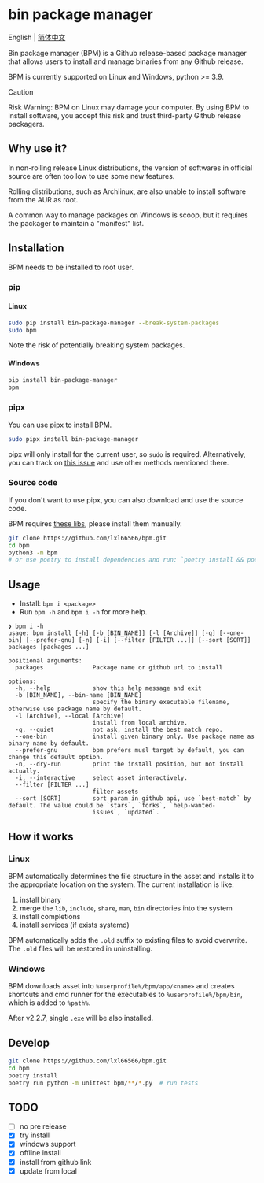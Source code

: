 # bin package manager

English | [简体中文](./docs/README.zh-CN.md)

Bin package manager (BPM) is a Github release-based package manager that allows users to install and manage binaries from any Github release.

BPM is currently supported on Linux and Windows, python >= 3.9.

> [!CAUTION]
> Risk Warning: BPM on Linux may damage your computer. By using BPM to install software, you accept this risk and trust third-party Github release packagers.

## Why use it?

In non-rolling release Linux distributions, the version of softwares in official source are often too low to use some new features.

Rolling distributions, such as Archlinux, are also unable to install software from the AUR as root.

A common way to manage packages on Windows is scoop, but it requires the packager to maintain a "manifest" list.

## Installation

BPM needs to be installed to root user.

### pip

#### Linux

```sh
sudo pip install bin-package-manager --break-system-packages
sudo bpm
```

Note the risk of potentially breaking system packages.

#### Windows

```sh
pip install bin-package-manager
bpm
```

### pipx

You can use pipx to install BPM.

```sh
sudo pipx install bin-package-manager
```

pipx will only install for the current user, so `sudo` is required. Alternatively, you can track on [this issue](https://github.com/pypa/pipx/issues/754) and use other methods mentioned there.

### Source code

If you don't want to use pipx, you can also download and use the source code.

BPM requires [these libs](./requirements.txt), please install them manually.

```sh
git clone https://github.com/lxl66566/bpm.git
cd bpm
python3 -m bpm
# or use poetry to install dependencies and run: `poetry install && poetry run python -m bpm`
```

## Usage

- Install: `bpm i <package>`
- Run `bpm -h` and `bpm i -h` for more help.

```
❯ bpm i -h
usage: bpm install [-h] [-b [BIN_NAME]] [-l [Archive]] [-q] [--one-bin] [--prefer-gnu] [-n] [-i] [--filter [FILTER ...]] [--sort [SORT]] packages [packages ...]

positional arguments:
  packages              Package name or github url to install

options:
  -h, --help            show this help message and exit
  -b [BIN_NAME], --bin-name [BIN_NAME]
                        specify the binary executable filename, otherwise use package name by default.
  -l [Archive], --local [Archive]
                        install from local archive.
  -q, --quiet           not ask, install the best match repo.
  --one-bin             install given binary only. Use package name as binary name by default.
  --prefer-gnu          bpm prefers musl target by default, you can change this default option.
  -n, --dry-run         print the install position, but not install actually.
  -i, --interactive     select asset interactively.
  --filter [FILTER ...]
                        filter assets
  --sort [SORT]         sort param in github api, use `best-match` by default. The value could be `stars`, `forks`, `help-wanted-
                        issues`, `updated`.
```

## How it works

### Linux

BPM automatically determines the file structure in the asset and installs it to the appropriate location on the system. The current installation is like:

1. install binary
2. merge the `lib`, `include`, `share`, `man`, `bin` directories into the system
3. install completions
4. install services (if exists systemd)

BPM automatically adds the `.old` suffix to existing files to avoid overwrite. The `.old` files will be restored in uninstalling.

### Windows

BPM downloads asset into `%userprofile%/bpm/app/<name>` and creates shortcuts and cmd runner for the executables to `%userprofile%/bpm/bin`, which is added to `%path%`.

After v2.2.7, single `.exe` will be also installed.

## Develop

```sh
git clone https://github.com/lxl66566/bpm.git
cd bpm
poetry install
poetry run python -m unittest bpm/**/*.py  # run tests
```

## TODO

- [ ] no pre release
- [x] try install
- [x] windows support
- [x] offline install
- [x] install from github link
- [x] update from local

